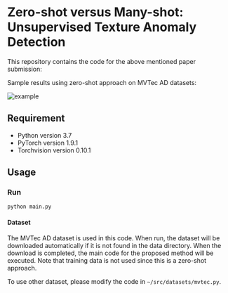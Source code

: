 # Zero-shot versus Many-shot: Unsupervised Texture Anomaly Detection

This repository contains the code for the above mentioned paper submission:

Sample results using zero-shot approach on MVTec AD datasets: 

![example](mvtec_zeroshot.png "Sample image restoration results")

## Requirement
* Python version 3.7
* PyTorch version 1.9.1
* Torchvision version 0.10.1


## Usage

### Run 
```shell
python main.py
```

#### Dataset
The MVTec AD dataset is used in this code. When run, the dataset will be downloaded automatically if it is not found in the data directory.
When the download is completed, the main code for the proposed method will be executed. Note that training data is not used since this is a zero-shot approach.

To use other dataset, please modify the code in `~/src/datasets/mvtec.py`.